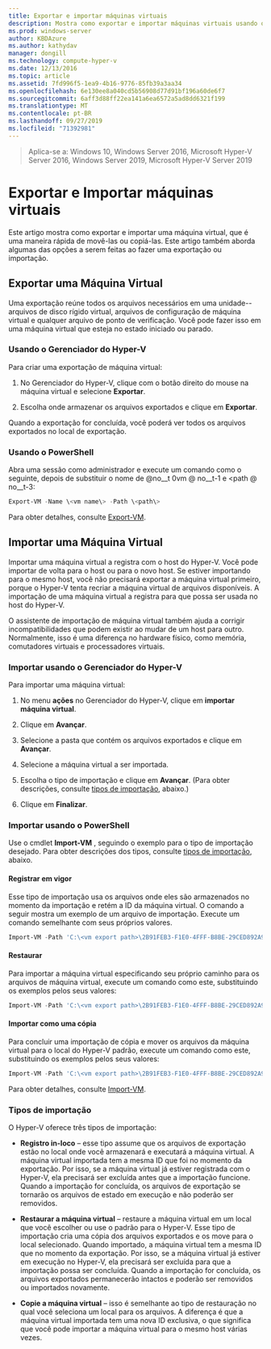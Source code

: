 ```yaml
---
title: Exportar e importar máquinas virtuais
description: Mostra como exportar e importar máquinas virtuais usando o Gerenciador do Hyper-V ou o Windows PowerShell.
ms.prod: windows-server
author: KBDAzure
ms.author: kathydav
manager: dongill
ms.technology: compute-hyper-v
ms.date: 12/13/2016
ms.topic: article
ms.assetid: 7fd996f5-1ea9-4b16-9776-85fb39a3aa34
ms.openlocfilehash: 6e130ee8a040cd5b56908d77d91bf196a60de6f7
ms.sourcegitcommit: 6aff3d88ff22ea141a6ea6572a5ad8dd6321f199
ms.translationtype: MT
ms.contentlocale: pt-BR
ms.lasthandoff: 09/27/2019
ms.locfileid: "71392981"
---
```

>Aplica-se a: Windows 10, Windows Server 2016, Microsoft Hyper-V Server 2016, Windows Server 2019, Microsoft Hyper-V Server 2019

# <a name="export-and-import-virtual-machines"></a>Exportar e Importar máquinas virtuais

Este artigo mostra como exportar e importar uma máquina virtual, que é uma maneira rápida de movê-las ou copiá-las. Este artigo também aborda algumas das opções a serem feitas ao fazer uma exportação ou importação.

## <a name="export-a-virtual-machine"></a>Exportar uma Máquina Virtual

Uma exportação reúne todos os arquivos necessários em uma unidade--arquivos de disco rígido virtual, arquivos de configuração de máquina virtual e qualquer arquivo de ponto de verificação. Você pode fazer isso em uma máquina virtual que esteja no estado iniciado ou parado.

### <a name="using-hyper-v-manager"></a>Usando o Gerenciador do Hyper-V

Para criar uma exportação de máquina virtual:

1. No Gerenciador do Hyper-V, clique com o botão direito do mouse na máquina virtual e selecione **Exportar**.

2. Escolha onde armazenar os arquivos exportados e clique em **Exportar**.

Quando a exportação for concluída, você poderá ver todos os arquivos exportados no local de exportação.

### <a name="using-powershell"></a>Usando o PowerShell

Abra uma sessão como administrador e execute um comando como o seguinte, depois de substituir o nome de @no__t 0vm @ no__t-1 e \<path @ no__t-3:

```powershell
Export-VM -Name \<vm name\> -Path \<path\>
```

Para obter detalhes, consulte [Export-VM](https://docs.microsoft.com/powershell/module/hyper-v/export-vm).

## <a name="import-a-virtual-machine"></a>Importar uma Máquina Virtual 

Importar uma máquina virtual a registra com o host do Hyper-V. Você pode importar de volta para o host ou para o novo host. Se estiver importando para o mesmo host, você não precisará exportar a máquina virtual primeiro, porque o Hyper-V tenta recriar a máquina virtual de arquivos disponíveis. A importação de uma máquina virtual a registra para que possa ser usada no host do Hyper-V.

O assistente de importação de máquina virtual também ajuda a corrigir incompatibilidades que podem existir ao mudar de um host para outro. Normalmente, isso é uma diferença no hardware físico, como memória, comutadores virtuais e processadores virtuais.

### <a name="import-using-hyper-v-manager"></a>Importar usando o Gerenciador do Hyper-V

Para importar uma máquina virtual:

1. No menu **ações** no Gerenciador do Hyper-V, clique em **importar máquina virtual**.

2. Clique em **Avançar**.

3. Selecione a pasta que contém os arquivos exportados e clique em **Avançar**.

4. Selecione a máquina virtual a ser importada.

5. Escolha o tipo de importação e clique em **Avançar**. (Para obter descrições, consulte [tipos de importação](#import-types), abaixo.)

6. Clique em **Finalizar**.

### <a name="import-using-powershell"></a>Importar usando o PowerShell

Use o cmdlet **Import-VM** , seguindo o exemplo para o tipo de importação desejado. Para obter descrições dos tipos, consulte [tipos de importação](#import-types), abaixo. 

#### <a name="register-in-place"></a>Registrar em vigor

Esse tipo de importação usa os arquivos onde eles são armazenados no momento da importação e retém a ID da máquina virtual. O comando a seguir mostra um exemplo de um arquivo de importação. Execute um comando semelhante com seus próprios valores.

```powershell
Import-VM -Path 'C:\<vm export path>\2B91FEB3-F1E0-4FFF-B8BE-29CED892A95A.vmcx' 
```

#### <a name="restore"></a>Restaurar

Para importar a máquina virtual especificando seu próprio caminho para os arquivos de máquina virtual, execute um comando como este, substituindo os exemplos pelos seus valores:

```powershell
Import-VM -Path 'C:\<vm export path>\2B91FEB3-F1E0-4FFF-B8BE-29CED892A95A.vmcx' -Copy -VhdDestinationPath 'D:\Virtual Machines\WIN10DOC' -VirtualMachinePath 'D:\Virtual Machines\WIN10DOC'
```

#### <a name="import-as-a-copy"></a>Importar como uma cópia

Para concluir uma importação de cópia e mover os arquivos da máquina virtual para o local do Hyper-V padrão, execute um comando como este, substituindo os exemplos pelos seus valores:

``` PowerShell
Import-VM -Path 'C:\<vm export path>\2B91FEB3-F1E0-4FFF-B8BE-29CED892A95A.vmcx' -Copy -GenerateNewId
```

Para obter detalhes, consulte [Import-VM](https://docs.microsoft.com/powershell/module/hyper-v/import-vm).

### <a name="import-types"></a>Tipos de importação

O Hyper-V oferece três tipos de importação:

- **Registro in-loco** – esse tipo assume que os arquivos de exportação estão no local onde você armazenará e executará a máquina virtual. A máquina virtual importada tem a mesma ID que foi no momento da exportação. Por isso, se a máquina virtual já estiver registrada com o Hyper-V, ela precisará ser excluída antes que a importação funcione. Quando a importação for concluída, os arquivos de exportação se tornarão os arquivos de estado em execução e não poderão ser removidos.

- **Restaurar a máquina virtual** – restaure a máquina virtual em um local que você escolher ou use o padrão para o Hyper-V. Esse tipo de importação cria uma cópia dos arquivos exportados e os move para o local selecionado. Quando importado, a máquina virtual tem a mesma ID que no momento da exportação. Por isso, se a máquina virtual já estiver em execução no Hyper-V, ela precisará ser excluída para que a importação possa ser concluída. Quando a importação for concluída, os arquivos exportados permanecerão intactos e poderão ser removidos ou importados novamente.

- **Copie a máquina virtual** – isso é semelhante ao tipo de restauração no qual você seleciona um local para os arquivos. A diferença é que a máquina virtual importada tem uma nova ID exclusiva, o que significa que você pode importar a máquina virtual para o mesmo host várias vezes.

